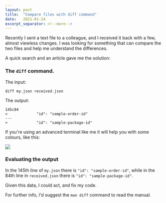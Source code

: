 ```yaml
---
layout: post
title:  "Compare files with diff command"
date:   2021-01-24
excerpt_separator: <!--more-->
---
```

Recently I sent a text file to a colleague, and I received it back with a few, almost viewless changes.
I was looking for something that can compare the two files and help me understand the differences.

A quick search and an article gave me the solution:

### The `diff` command.  <!--more-->

The input:
```
diff my.json received.json
```

The output:
```
145c84
<             "id": "sample-order-id"
---
>             "id": "sample-package-id"
```

If you're using an advanced terminal like me it will help you with some colours, like this:

<img src="https://matevojts.github.io//assets/images/diff.jpg" style="display: block; margin: auto;" />

### Evaluating the output
In the 145th line of `my.json` there is  `"id": "sample-order-id"`, while in the 84th line in `received.json` there is `"id": "sample-package-id"`.

Given this data, I could act, and fix my code.

For further info, I'd suggest the `man diff` command to read the manual.
